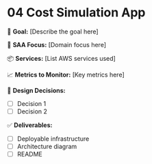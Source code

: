 # 04 Cost Simulation App

📌 **Goal:** [Describe the goal here]

🎯 **SAA Focus:** [Domain focus here]

📦 **Services:** [List AWS services used]

📈 **Metrics to Monitor:** [Key metrics here]

🧠 **Design Decisions:**
- [ ] Decision 1
- [ ] Decision 2

✅ **Deliverables:**
- [ ] Deployable infrastructure
- [ ] Architecture diagram
- [ ] README
